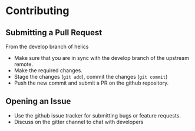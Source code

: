Contributing
============

Submitting a Pull Request
-------------------------

From the develop branch of helics

- Make sure that you are in sync with the develop branch of the
  upstream remote.
- Make the required changes.
- Stage the changes (`git add`), commit the changes (`git commit`)
- Push the new commit and submit a PR on the github repository.

Opening an Issue
----------------

- Use the github issue tracker for submitting bugs or feature
  requests.
- Discuss on the gitter channel to chat with developers

